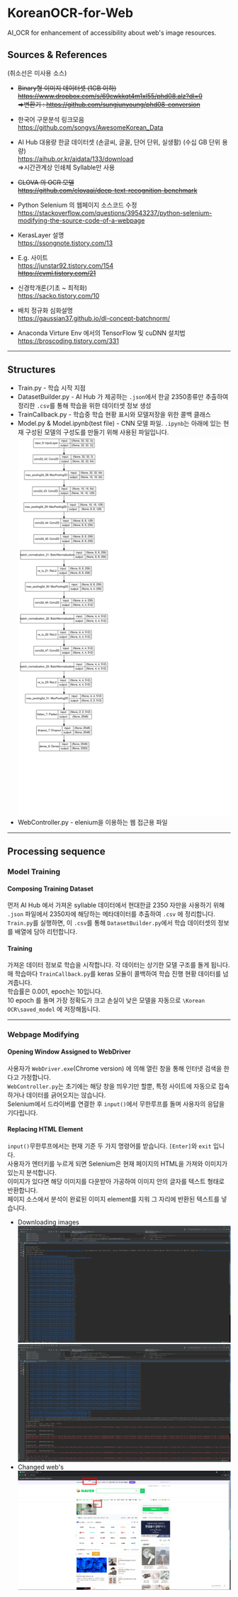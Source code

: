 # KoreanOCR-for-Web
AI_OCR for enhancement of accessibility about web's image resources.


## Sources & References
(취소선은 미사용 소스)  

* ~~Binary형 이미지 데이터셋  (1GB 이하)
https://www.dropbox.com/s/69cwkkqt4m1xl55/phd08.alz?dl=0  
  =>변환기 : https://github.com/sungjunyoung/phd08-conversion~~  

  
* 한국어 구문분석 링크모음  
https://github.com/songys/AwesomeKorean_Data  
  
* AI Hub 대용량 한글 데이터셋 (손글씨, 글꼴, 단어 단위, 실생활) (수십 GB 단위 용량)  
https://aihub.or.kr/aidata/133/download  
  =>시간관계상 인쇄체 Syllable만 사용

* ~~CLOVA 의 OCR 모델  
  https://github.com/clovaai/deep-text-recognition-benchmark~~  

* Python Selenium 의 웹페이지 소스코드 수정  
https://stackoverflow.com/questions/39543237/python-selenium-modifying-the-source-code-of-a-webpage

- KerasLayer 설명  
https://ssongnote.tistory.com/13

- E.g. 사이트  
https://junstar92.tistory.com/154  
~~https://cvml.tistory.com/21~~  

- 신경학개론(기초 ~ 최적화)  
https://sacko.tistory.com/10
  
- 배치 정규화 심화설명  
https://gaussian37.github.io/dl-concept-batchnorm/

- Anaconda Virture Env 에서의 TensorFlow 및 cuDNN 설치법  
https://broscoding.tistory.com/331

-----
## Structures
- Train.py - 학습 시작 지점
- DatasetBuilder.py - AI Hub 가 제공하는 `.json`에서 한글 2350종류만 추출하여 정리한 `.csv`를 통해 학습을 위한 데이터셋 정보 생성
- TrainCallback.py - 학습중 학습 현황 표시와 모델저장을 위한 콜백 클래스
- Model.py & Model.ipynb(test file) - CNN 모델 파일. `.ipynb`는 아래에 있는 현재 구성된 모델의 구성도를 만들기 위해 사용된 파일입니다.
![Failed to load](/Document/Model-Structure.png)
- WebController.py - elenium을 이용하는 웹 접근용 파일

-----
## Processing sequence  
  
### Model Training
#### Composing Training Dataset
먼저 AI Hub 에서 가져온 syllable 데이터에서 현대한글 2350 자만을 사용하기 위해 `.json` 파일에서 2350자에 해당하는 메타데이터를 추출하여 `.csv` 에 정리합니다.  
`Train.py`를 실행하면, 이 `.csv`를 통해 `DatasetBuilder.py`에서 학습 데이터셋의 정보를 배열에 담아 리턴합니다.  
#### Training
가져온 데이터 정보로 학습을 시작합니다. 각 데이터는 상기한 모델 구조를 돌게 됩니다.  
매 학습마다 `TrainCallback.py`를 keras 모듈이 콜백하여 학습 진행 현황 데이터를 넘겨줍니다.  
학습률은 0.001, epoch는 10입니다.  
10 epoch 를 돌며 가장 정확도가 크고 손실이 낮은 모델을 자동으로 `\Korean OCR\saved_model` 에 저장해둡니다.  

---
### Webpage Modifying
#### Opening Window Assigned to WebDriver
사용자가 `WebDriver.exe`(Chrome version) 에 의해 열린 창을 통해 인터넷 검색을 한다고 가정합니다.  
`WebController.py`는 초기에는 해당 창을 띄우기만 할뿐, 특정 사이트에 자동으로 접속하거나 데이터를 긁어오지는 않습니다.  
Selenium에서 드라이버를 연결한 후 `input()`에서 무한루프를 돌며 사용자의 응답을 기다립니다.
#### Replacing HTML Element
`input()`무한루프에서는 현재 기준 두 가지 명령어를 받습니다. `[Enter]`와 `exit` 입니다.  
사용자가 엔터키를 누르게 되면 Selenium은 현재 페이지의 HTML을 가져와 이미지가 있는지 분석합니다.  
이미지가 있다면 해당 이미지를 다운받아 가공하여 이미지 안의 글자를 텍스트 형태로 반환합니다.  
페이지 소스에서 분석이 완료된 이미지 element를 지워 그 자리에 반환된 텍스트를 넣습니다.

- Downloading images
![Failed to load](/Document/img_src_query1.png)
![Failed to load](/Document/img_src_query2.png)
- Changed web's 
![Failed to load](/Document/changed_web.png)
